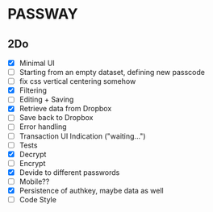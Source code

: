 PASSWAY
=======

2Do
---
- [X] Minimal UI
- [ ] Starting from an empty dataset, defining new passcode
- [ ] fix css vertical centering somehow
- [X] Filtering
- [ ] Editing + Saving
- [X] Retrieve data from Dropbox
- [ ] Save back to Dropbox
- [ ] Error handling
- [ ] Transaction UI Indication ("waiting...")
- [ ] Tests
- [X] Decrypt
- [ ] Encrypt
- [X] Devide to different passwords
- [ ] Mobile??
- [X] Persistence of authkey, maybe data as well
- [ ] Code Style
